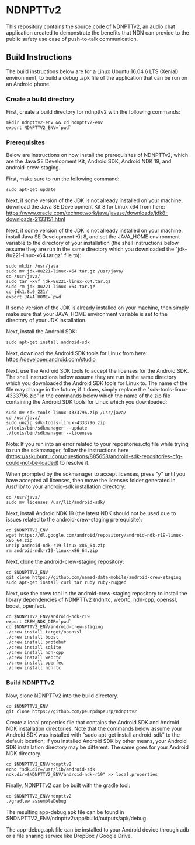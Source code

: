 # NDNPTTv2

This repository contains the source code of NDNPTTv2, an audio chat application created to demonstrate the benefits that NDN can provide to the public safety use case of push-to-talk communication.

## Build Instructions

The build instructions below are for a Linux Ubuntu 16.04.6 LTS (Xenial) environment, to build a debug .apk file of the application that can be run on an Android phone.

### Create a build directory

First, create a build directory for ndnpttv2 with the following commands:

```Shell
mkdir ndnpttv2-env && cd ndnpttv2-env
export NDNPTTV2_ENV=`pwd`
```

### Prerequisites

Below are instructions on how install the prerequisites of NDNPTTv2, which are the Java SE Development Kit, Android SDK, Android NDK 19, and android-crew-staging.

First, make sure to run the following command:

```Shell
sudo apt-get update
```

Next, if some version of the JDK is not already installed on your machine, download the Java SE Development Kit 8 for Linux x64 from here: https://www.oracle.com/technetwork/java/javase/downloads/jdk8-downloads-2133151.html

Next, if some version of the JDK is not already installed on your machine, install Java SE Development Kit 8, and set the JAVA_HOME environment variable to the directory of your installation (the shell instructions below assume they are run in the same directory which you downloaded the "jdk-8u221-linux-x64.tar.gz" file to):

```Shell
sudo mkdir /usr/java
sudo mv jdk-8u221-linux-x64.tar.gz /usr/java/
cd /usr/java/
sudo tar -xvf jdk-8u221-linux-x64.tar.gz
sudo rm jdk-8u221-linux-x64.tar.gz
cd jdk1.8.0_221/
export JAVA_HOME=`pwd`
```

If some version of the JDK is already installed on your machine, then simply make sure that your JAVA_HOME environment variable is set to the directory of your JDK installation.

Next, install the Android SDK:

```Shell
sudo apt-get install android-sdk
```

Next, download the Android SDK tools for Linux from here: https://developer.android.com/studio

Next, use the Android SDK tools to accept the licenses for the Android SDK. The shell instructions below assume they are run in the same directory which you downloaded the Android SDK tools for Linux to. The name of the file may change in the future; if it does, simply replace the "sdk-tools-linux-4333796.zip" in the commands below which the name of the zip file containing the Android SDK tools for Linux which you downloaded:

```Shell
sudo mv sdk-tools-linux-4333796.zip /usr/java/
cd /usr/java/
sudo unzip sdk-tools-linux-4333796.zip
./tools/bin/sdkmanager --update
./tools/bin/sdkmanager --licenses
```

Note: If you run into an error related to your repositories.cfg file while trying to run the sdkmanager, follow the instructions here (https://askubuntu.com/questions/885658/android-sdk-repositories-cfg-could-not-be-loaded) to resolve it.

When prompted by the sdkmanager to accept licenses, press "y" until you have accepted all licenses, then move the licenses folder generated in /usr/lib/ to your android-sdk installation directory:

```Shell
cd /usr/java/
sudo mv licenses /usr/lib/android-sdk/
```

Next, install Android NDK 19 (the latest NDK should not be used due to issues related to the android-crew-staging prerequisite):

```Shell
cd $NDNPTTV2_ENV
wget https://dl.google.com/android/repository/android-ndk-r19-linux-x86_64.zip
unzip android-ndk-r19-linux-x86_64.zip
rm android-ndk-r19-linux-x86_64.zip
```

Next, clone the android-crew-staging repository:

```Shell
cd $NDNPTTV2_ENV
git clone https://github.com/named-data-mobile/android-crew-staging
sudo apt-get install curl tar ruby ruby-rugged
```

Next, use the crew tool in the android-crew-staging repository to install the library dependencies of NDNPTTv2 (ndnrtc, webrtc, ndn-cpp, openssl, boost, openfec).

```Shell
cd $NDNPTTV2_ENV/android-ndk-r19
export CREW_NDK_DIR=`pwd`
cd $NDNPTTV2_ENV/android-crew-staging
./crew install target/openssl
./crew install boost
./crew install protobuf
./crew install sqlite
./crew install ndn-cpp
./crew install webrtc
./crew install openfec
./crew install ndnrtc
```

### Build NDNPTTv2

Now, clone NDNPTTv2 into the build directory.

```Shell
cd $NDNPTTV2_ENV
git clone https://github.com/peurpdapeurp/ndnpttv2
```

Create a local.properties file that contains the Android SDK and Android NDK installation directories. Note that the commands below assume your Android SDK was installed with "sudo apt-get install android-sdk" to the default location; if you installed Android SDK by other means, your Android SDK installation directory may be different. The same goes for your Android NDK directory.

```Shell
cd $NDNPTTV2_ENV/ndnpttv2
echo "sdk.dir=/usr/lib/android-sdk
ndk.dir=$NDNPTTV2_ENV/android-ndk-r19" >> local.properties
```

Finally, NDNPTTv2 can be built with the gradle tool:

```Shell
cd $NDNPTTV2_ENV/ndnpttv2
./gradlew assembleDebug
```

The resulting app-debug.apk file can be found in $NDNPTTV2_ENV/ndnpttv2/app/build/outputs/apk/debug.

The app-debug.apk file can be installed to your Android device through adb or a file sharing service like DropBox / Google Drive.
